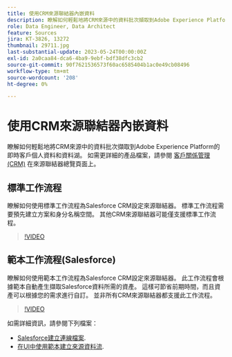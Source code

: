 ```yaml
---
title: 使用CRM來源聯結器內嵌資料
description: 瞭解如何輕鬆地將CRM來源中的資料批次擷取到Adobe Experience Platform的即時客戶個人資料和資料湖。
role: Data Engineer, Data Architect
feature: Sources
jira: KT-3826, 13272
thumbnail: 29711.jpg
last-substantial-update: 2023-05-24T00:00:00Z
exl-id: 2a0caa84-dca6-4ba9-9ebf-bdf38dfc3cb2
source-git-commit: 90f7621536573f60ac6585404b1ac0e49cb08496
workflow-type: tm+mt
source-wordcount: '208'
ht-degree: 0%

---
```


# 使用CRM來源聯結器內嵌資料

瞭解如何輕鬆地將CRM來源中的資料批次擷取到Adobe Experience Platform的即時客戶個人資料和資料湖。 如需更詳細的產品檔案，請參閱 [客戶關係管理(CRM)](https://experienceleague.adobe.com/docs/experience-platform/sources/home.html?lang=en#access-control-for-sources-in-data-ingestion) 在來源聯結器總覽頁面上。

## 標準工作流程

瞭解如何使用標準工作流程為Salesforce CRM設定來源聯結器。 標準工作流程需要預先建立方案和身分名稱空間。 其他CRM來源聯結器可能僅支援標準工作流程。

>[!VIDEO](https://video.tv.adobe.com/v/29711?quality=12&learn=on)

## 範本工作流程(Salesforce)

瞭解如何使用範本工作流程為Salesforce CRM設定來源聯結器。 此工作流程會根據範本自動產生擷取Salesforce資料所需的資產。 這樣可節省前期時間，而且資產可以根據您的需求進行自訂。 並非所有CRM來源聯結器都支援此工作流程。

>[!VIDEO](https://video.tv.adobe.com/v/3419422?quality=12&learn=on)

如需詳細資訊，請參閱下列檔案：
* [Salesforce建立連線檔案](https://experienceleague.adobe.com/docs/experience-platform/sources/ui-tutorials/create/crm/salesforce.html).
* [在UI中使用範本建立來源資料流](https://experienceleague.adobe.com/docs/experience-platform/sources/ui-tutorials/templates.html#).

